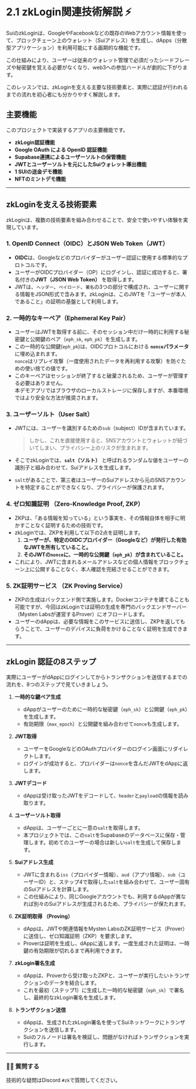 # 2.1 zkLogin関連技術解説 ⚡️

SuiのzkLoginは、GoogleやFacebookなどの既存のWebアカウント情報を使って、ブロックチェーン上のウォレット（Suiアドレス）を生成し、dApps（分散型アプリケーション）を利用可能にする画期的な機能です。

この仕組みにより、ユーザーは従来のウォレット管理で必須だったシードフレーズや秘密鍵を覚える必要がなくなり、web3への参加ハードルが劇的に下がります。

このレッスンでは、zkLoginを支える主要な技術要素と、実際に認証が行われるまでの流れを初心者にも分かりやすく解説します。

## 主要機能

このプロジェクトで実装するアプリの主要機能です。

- **zkLogin認証機能**
- **Google OAuth による OpenID 認証機能**
- **Supabase連携によるユーザーソルトの保管機能**
- **JWTとユーザーソルトを元にしたSuiウォレット導出機能**
- **1 SUIの送金デモ機能**
- **NFTのミントデモ機能**

---

## zkLoginを支える技術要素

zkLoginは、複数の技術要素を組み合わせることで、安全で使いやすい体験を実現しています。

### 1. OpenID Connect（OIDC）とJSON Web Token（JWT）

- **OIDC**は、Googleなどのプロバイダーがユーザー認証に使用する標準的なプロトコルです。
- ユーザーがOIDCプロバイダー（OP）にログインし、認証に成功すると、署名付きの**JWT（JSON Web Token）** を取得します。
- JWTは、`ヘッダー`、`ペイロード`、`署名`の3つの部分で構成され、ユーザーに関する情報をJSON形式で含みます。zkLoginは、このJWTを「ユーザーが本人であること」の証明の基盤として利用します。

### 2. 一時的なキーペア（Ephemeral Key Pair）

- ユーザーはJWTを取得する前に、そのセッション中だけ一時的に利用する秘密鍵と公開鍵のペア（`eph_sk`, `eph_pk`）を生成します。
- この一時的な公開鍵(`eph_pk`)は、OIDCプロトコルにおける **`nonce`パラメータ**に埋め込まれます。  
  `nonce`はリプレイ攻撃（一度使用されたデータを再利用する攻撃）を防ぐための使い捨ての値です。
- このキーペアはセッションが終了すると破棄されるため、ユーザーが管理する必要はありません。  
  本デモアプリではブラウザのローカルストレージに保存しますが、本番環境ではより安全な方法が推奨されます。

### 3. ユーザーソルト（User Salt）

- JWTには、ユーザーを識別するための`sub`（subject）IDが含まれています。  

  > しかし、これを直接使用すると、SNSアカウントとウォレットが紐づいてしまい、プライバシー上のリスクが生まれます。
- そこでzkLoginでは、**`salt`（ソルト）** と呼ばれるランダムな値をユーザーの識別子と組み合わせて、Suiアドレスを生成します。
- `salt`があることで、第三者はユーザーのSuiアドレスから元のSNSアカウントを特定することができなくなり、プライバシーが保護されます。

### 4. ゼロ知識証明 （Zero-Knowledge Proof, ZKP）

- ZKPは、「ある情報を知っている」という事実を、その情報自体を相手に明かすことなく証明するための技術です。
- zkLoginでは、ZKPを利用して以下の2点を証明します。
    1. **ユーザーが、特定のOIDCプロバイダー（Googleなど）が発行した有効なJWTを所有していること。**
    2. **そのJWTの`nonce`に、一時的な公開鍵（`eph_pk`）が含まれていること。**
- これにより、JWTに含まれるメールアドレスなどの個人情報をブロックチェーン上に公開することなく、本人確認を完結させることができます。

### 5. ZK証明サービス （ZK Proving Service）

- ZKPの生成はバックエンド側で実施します。Dockerコンテナを建てることも可能ですが、今回はzkLoginでは証明の生成を専門のバックエンドサーバー（Mysten Labsが運営するProver）にオフロードします。
- ユーザーのdAppは、必要な情報をこのサービスに送信し、ZKPを返してもらうことで、ユーザーのデバイスに負荷をかけることなく証明を生成できます。

---

## zkLogin 認証の8ステップ

実際にユーザーがdAppにログインしてからトランザクションを送信するまでの流れを、8つのステップで見ていきましょう。

1. **一時的な鍵ペア生成**
   - dAppがユーザーのために一時的な秘密鍵（`eph_sk`）と公開鍵（`eph_pk`）を生成します。
   - 有効期限（`max_epoch`）と公開鍵を組み合わせて`nonce`も生成します。

2. **JWT取得**
   - ユーザーをGoogleなどのOAuthプロバイダーのログイン画面にリダイレクトします。
   - ログインが成功すると、プロバイダーは`nonce`を含んだJWTをdAppに返します。

3. **JWTデコード**
   - dAppは受け取ったJWTをデコードして、`header`と`payload`の情報を読み取ります。

4. **ユーザーソルト取得**
   - dAppは、ユーザーごとに一意の`salt`を取得します。
   - 本プロジェクトでは、この`salt`をSupabaseのデータベースに保存・管理します。初めてのユーザーの場合は新しい`salt`を生成して保存します。

5. **Suiアドレス生成**
   - JWTに含まれる`iss`（プロバイダー情報）、`aud`（アプリ情報）、`sub`（ユーザーID）と、ステップ4で取得した`salt`を組み合わせて、ユーザー固有のSuiアドレスを計算します。
   - この仕組みにより、同じGoogleアカウントでも、利用するdAppが異なれば別々のSuiアドレスが生成されるため、プライバシーが保たれます。

6. **ZK証明取得 （Proving）**
   - dAppは、JWTや関連情報をMysten LabsのZK証明サービス（Prover）に送信し、ゼロ知識証明（ZKP）を要求します。
   - Proverは証明を生成し、dAppに返します。一度生成された証明は、一時鍵の有効期限が切れるまで再利用できます。

7. **zkLogin署名生成**
   - dAppは、Proverから受け取ったZKPと、ユーザーが実行したいトランザクションのデータを結合します。
   - これを最初（ステップ1）に生成した一時的な秘密鍵（`eph_sk`）で署名し、最終的なzkLogin署名を生成します。

8. **トランザクション送信**
   - dAppは、生成されたzkLogin署名を使ってSuiネットワークにトランザクションを送信します。
   - Suiのフルノードは署名を検証し、問題がなければトランザクションを実行します。

---

### 🙋‍♂️ 質問する

技術的な疑問はDiscord `#zk`で質問してください。